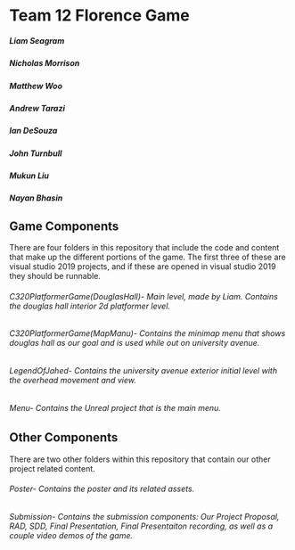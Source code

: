# Team 12 Florence Game 
##### Liam Seagram
##### Nicholas Morrison
##### Matthew Woo
##### Andrew Tarazi
##### Ian DeSouza
##### John Turnbull
##### Mukun Liu
##### Nayan Bhasin



## Game Components
There are four folders in this repository that include the code and content that make up the different portions of the game. The first three of these are visual studio 2019 projects, and if these are opened in visual studio 2019 they should be runnable. 
###### C320PlatformerGame(DouglasHall)- Main level, made by Liam. Contains the douglas hall interior 2d platformer level.
###### C320PlatformerGame(MapManu)- Contains the minimap menu that shows douglas hall as our goal and is used while out on university avenue. 
###### LegendOfJahed- Contains the university avenue exterior initial level with the overhead movement and view. 
###### Menu- Contains the Unreal project that is the main menu.



## Other Components
There are two other folders within this repository that contain our other project related content.
###### Poster- Contains the poster and its related assets.
###### Submission- Contains the submission components: Our Project Proposal, RAD, SDD, Final Presentation, Final Presentaiton recording, as well as a couple video demos of the game. 
